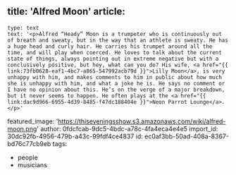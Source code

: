 title: 'Alfred Moon'
article:
  -
    type: text
    text: '<p>Alfred “Heady” Moon is a trumpeter who is continuously out of breath and sweaty, but in the way that an athlete is sweaty. He has a huge head and curly hair. He carries his trumpet around all the time, and will play when coerced. He loves to talk about the current state of things, always pointing out in extreme negative but with a conclusively positive, but hey, what can you do? His wife, <a href="{{ link:73fb0628-eaf1-4bc7-a865-547992acb79d }}">Lilly Moon</a>, is very unhappy with him, and makes comments to him in public about how much she is unhappy with him, and what a joke he is. He says no comment or I have no opinion about this. He’s on the verge of a major breakdown, but it never seems to happen. He often plays at the <a href="{{ link:dac9d966-6955-4d39-8485-f47dc188404e }}">Neon Parrot Lounge</a>.</p>'
featured_image: 'https://thiseveningsshow.s3.amazonaws.com/wiki/alfred-moon.png'
author: 0fdcfcab-9dc5-4bdc-a78c-4fa4eca4e4e5
import_id: 30dc92fb-4956-479b-a43c-99fdf4ce4837
id: ec0af3bb-50ad-408a-8367-bd76c77cb9eb
tags:
  - people
  - musicians
